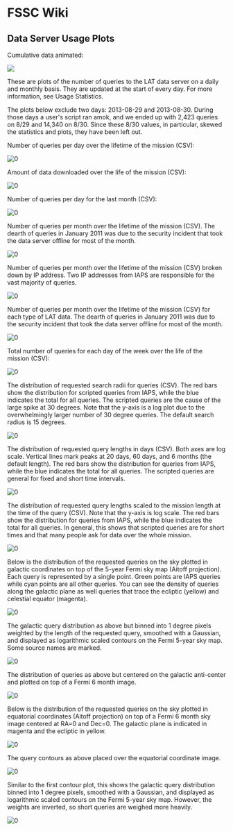 
# FSSC Wiki

## Data Server Usage Plots

Cumulative data animated:

![](cumulative_download.gif)

These are plots of the number of queries to the LAT data server on a daily and monthly basis. They are updated at the start of every day. For more information, see Usage Statistics.

The plots below exclude two days: 2013-08-29 and 2013-08-30. During those days a user's script ran amok, and we ended up with 2,423 queries on 8/29 and 14,340 on 8/30. Since these 8/30 values, in particular, skewed the statistics and plots, they have been left out.

Number of queries per day over the lifetime of the mission (CSV):

![0](FSSCwiki/daily_queries.png)

Amount of data downloaded over the life of the mission (CSV):

![0](FSSCwiki/cumulative.png)

Number of queries per day for the last month (CSV):

![0](FSSCwiki/last_month.png)

Number of queries per month over the lifetime of the mission (CSV). The dearth of queries in January 2011 was due to the security incident that took the data server offline for most of the month.

![0](FSSCwiki/monthly_queries.png)

Number of queries per month over the lifetime of the mission (CSV) broken down by IP address. Two IP addresses from IAPS are responsible for the vast majority of queries.

![0](FSSCwiki/monthly_by_ip.png)

Number of queries per month over the lifetime of the mission (CSV) for each type of LAT data. The dearth of queries in January 2011 was due to the security incident that took the data server offline for most of the month.

![0](FSSCwiki/monthly_by_type.png)

Total number of queries for each day of the week over the life of the mission (CSV):

![0](FSSCwiki/day_of_week_queries.png)

The distribution of requested search radii for queries (CSV). The red bars show the distribution for scripted queries from IAPS, while the blue indicates the total for all queries. The scripted queries are the cause of the large spike at 30 degrees. Note that the y-axis is a log plot due to the overwhelmingly larger number of 30 degree queries. The default search radius is 15 degrees.

![0](FSSCwiki/query_regions.png)

The distribution of requested query lengths in days (CSV). Both axes are log scale. Vertical lines mark peaks at 20 days, 60 days, and 6 months (the default length). The red bars show the distribution for queries from IAPS, while the blue indicates the total for all queries. The scripted queries are general for fixed and short time intervals.

![0](FSSCwiki/query_lengths.png)

The distribution of requested query lengths scaled to the mission length at the time of the query (CSV). Note that the y-axis is log scale. The red bars show the distribution for queries from IAPS, while the blue indicates the total for all queries. In general, this shows that scripted queries are for short times and that many people ask for data over the whole mission.

![0](FSSCwiki/query_lengths_relative.png)

Below is the distribution of the requested queries on the sky plotted in galactic coordinates on top of the 5-year Fermi sky map (Aitoff projection). Each query is represented by a single point. Green points are IAPS queries while cyan points are all other queries. You can see the density of queries along the galactic plane as well queries that trace the ecliptic (yellow) and celestial equator (magenta).

![0](FSSCwiki/query_galactic.png)

The galactic query distribution as above but binned into 1 degree pixels weighted by the length of the requested query, smoothed with a Gaussian, and displayed as logarithmic scaled contours on the Fermi 5-year sky map. Some source names are marked.

![0](FSSCwiki/query_contours.png)

The distribution of queries as above but centered on the galactic anti-center and plotted on top of a Fermi 6 month image.

![0](FSSCwiki/query_anticenter.png)

Below is the distribution of the requested queries on the sky plotted in equatorial coordinates (Aitoff projection) on top of a Fermi 6 month sky image centered at RA=0 and Dec=0. The galactic plane is indicated in magenta and the ecliptic in yellow.

![0](FSSCwiki/query_equatorial.png)

The query contours as above placed over the equatorial coordinate image.

![0](FSSCwiki/query_econtours.png)

Similar to the first contour plot, this shows the galactic query distribution binned into 1 degree pixels, smoothed with a Gaussian, and displayed as logarithmic scaled contours on the Fermi 5-year sky map. However, the weights are inverted, so short queries are weighed more heavily.

![0](FSSCwiki/query_contours_invertweights.png)


